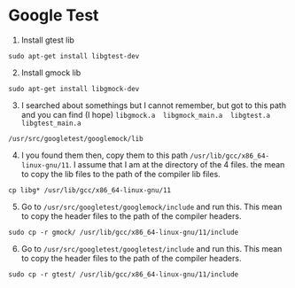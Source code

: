 # Google Test
1. Install gtest lib
```
sudo apt-get install libgtest-dev
```
2.  Install gmock lib
```
sudo apt-get install libgmock-dev
```
3. I searched about somethings but I cannot remember, but got to this path and you can find (I hope) ```libgmock.a  libgmock_main.a  libgtest.a  libgtest_main.a```
```
/usr/src/googletest/googlemock/lib
```
4. I you found them then, copy them to this path ```/usr/lib/gcc/x86_64-linux-gnu/11```. I assume that I am at the directory of the 4 files. the mean to copy the lib files to the path of the compiler lib files.
```
cp libg* /usr/lib/gcc/x86_64-linux-gnu/11
```
5. Go to ```/usr/src/googletest/googlemock/include``` and run this. This mean to copy the header files to the path of the compiler headers.
```
sudo cp -r gmock/ /usr/lib/gcc/x86_64-linux-gnu/11/include
```
6. Go to ```/usr/src/googletest/googletest/include``` and run this. This mean to copy the header files to the path of the compiler headers.
```
sudo cp -r gtest/ /usr/lib/gcc/x86_64-linux-gnu/11/include
```
















